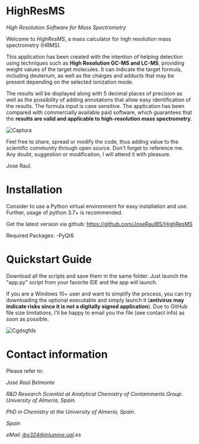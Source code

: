 # HighResMS
_High Resolution Software for Mass Spectrometry_

Welcome to _HighResMS_, a mass calculator for high resolution mass spectrometry (HRMS).

This application has been created with the intention of helping detection using techniques such as **High Resolution GC-MS and LC-MS**, providing weight values of the target molecules. It can indicate the target formula, including deuterium, as well as the charges and adducts that may be present depending on the selected ionization mode. 

The results will be displayed along with 5 decimal places of precision as well as the possibility of adding annotations that allow easy identification of the results. The formula input is case sensitive. The application has been compared with commercially available paid software, which guarantees that the **results are valid and applicable to high-resolution mass spectrometry**.

![Captura](https://user-images.githubusercontent.com/101043124/163768427-bc34260c-3dff-47cf-8eac-0156299c6ce1.PNG)


Feel free to share, spread or modify the code, thus adding value to the scientific community through open source. Don't forget to reference me. Any doubt, suggestion or modification, I will attend it with pleasure.

Jose Raul.

# Installation

Consider to use a Python virtual environment for easy installation and use. Further, usage of python 3.7+ is recommended.

Get the latest version via github:
https://github.com/JoseRaulBS/HighResMS

Required Packages:
-PyQt6

# Quickstart Guide

Download all the scripts and save them in the same folder. Just launch the "app.py" script from your favorite IDE and the app will launch.

If you are a Windows 10+ user and want to simplify the process, you can try downloading the optional executable and simply launch it (**antivirus may indicate risks since it is not a digitally signed application**). Due to GitHub file size limitations, I'll be happy to email you the file (see contact info) as soon as possible.

![Cgdsgfds](https://user-images.githubusercontent.com/101043124/163819034-35a5f07b-76cf-474b-8b23-da01b8973892.PNG)


# Contact information

Please refer to:

_José Raúl Belmonte_

_R&D Research Scientist at Analytical Chemistry of Contaminants Group. University of Almeria, Spain._

_PhD in Chemistry at the University of Almeria, Spain._

_Spain_

_eMail: jbs324@inlumine.ual.es_
